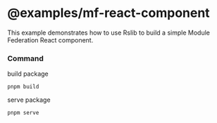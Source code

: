 # @examples/mf-react-component

This example demonstrates how to use Rslib to build a simple Module Federation React component.


### Command

build package

```
pnpm build
```

serve package

```
pnpm serve
```
